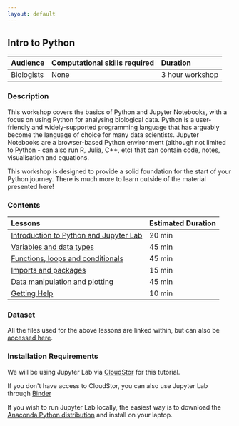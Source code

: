 ```yaml
---
layout: default
---
```

## Intro to Python

| Audience | Computational skills required | Duration |
:----------|:----------|:----------|
| Biologists | None | 3 hour workshop |

### Description

This workshop covers the basics of Python and Jupyter Notebooks, with a focus on using Python for analysing biological data. Python is a user-friendly and widely-supported programming language that has arguably become the language of choice for many data scientists. Jupyter Notebooks are a browser-based Python environment (although not limited to Python - can also run R, Julia, C++, etc) that can contain code, notes, visualisation and equations.

This workshop is designed to provide a solid foundation for the start of your Python journey. There is much more to learn outside of the material presented here!

### Contents

| Lessons            | Estimated Duration |
|:------------------------|:----------|
|[Introduction to Python and Jupyter Lab](https://andrewguy.github.io/Training/workshops/Intro_to_Python/lessons/01_Intro-to-Python) | 20 min |
|[Variables and data types](https://andrewguy.github.io/Training/workshops/Intro_to_Python/lessons/02_variables-and-data-types) | 45 min |
|[Functions, loops and conditionals](https://andrewguy.github.io/Training/workshops/Intro_to_Python/lessons/03_functions-loops-and-conditionals) | 45 min |
|[Imports and packages](https://andrewguy.github.io/Training/workshops/Intro_to_Python/lessons/04_imports-and-packages) | 15 min |
|[Data manipulation and plotting](https://andrewguy.github.io/Training/workshops/Intro_to_Python/lessons/05_data-manipulation-and-plotting) | 45 min |
|[Getting Help](https://andrewguy.github.io/Training/workshops/Intro_to_Python/lessons/06_getting-help) | 10 min |

### Dataset

All the files used for the above lessons are linked within, but can also be [accessed here](https://github.com/andrewguy/Training/tree/master/workshops/Intro_to_Python/data).

### Installation Requirements

We will be using Jupyter Lab via [CloudStor](https://cloudstor.aarnet.edu.au) for this tutorial.

If you don't have access to CloudStor, you can also use Jupyter Lab through [Binder](https://jupyter.org/try)

If you wish to run Jupyter Lab locally, the easiest way is to download the [Anaconda Python distribution](https://www.anaconda.com/distribution/) and install on your laptop.